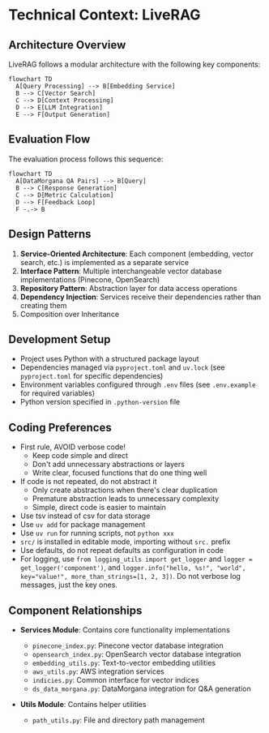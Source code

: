 # Technical Context: LiveRAG

## Architecture Overview

LiveRAG follows a modular architecture with the following key components:

```mermaid
flowchart TD
  A[Query Processing] --> B[Embedding Service]
  B --> C[Vector Search]
  C --> D[Context Processing]
  D --> E[LLM Integration]
  E --> F[Output Generation]
```

## Evaluation Flow

The evaluation process follows this sequence:

```mermaid
flowchart TD
  A[DataMorgana QA Pairs] --> B[Query]
  B --> C[Response Generation]
  C --> D[Metric Calculation]
  D --> F[Feedback Loop]
  F -.-> B
```

## Design Patterns

1. **Service-Oriented Architecture**: Each component (embedding, vector search, etc.) is implemented as a separate service
2. **Interface Pattern**: Multiple interchangeable vector database implementations (Pinecone, OpenSearch)
3. **Repository Pattern**: Abstraction layer for data access operations
4. **Dependency Injection**: Services receive their dependencies rather than creating them
5. Composition over Inheritance

## Development Setup

- Project uses Python with a structured package layout
- Dependencies managed via `pyproject.toml` and `uv.lock` (see `pyproject.toml` for specific dependencies)
- Environment variables configured through `.env` files (see `.env.example` for required variables)
- Python version specified in `.python-version` file

## Coding Preferences

- First rule, AVOID verbose code!
  - Keep code simple and direct
  - Don't add unnecessary abstractions or layers
  - Write clear, focused functions that do one thing well
- If code is not repeated, do not abstract it
  - Only create abstractions when there's clear duplication
  - Premature abstraction leads to unnecessary complexity
  - Simple, direct code is easier to maintain
- Use tsv instead of csv for data storage
- Use `uv add` for package management
- Use `uv run` for running scripts, not `python xxx`
- `src/` is installed in editable mode, importing without `src.` prefix
- Use defaults, do not repeat defaults as configuration in code
- For logging, use `from logging_utils import get_logger` and `logger = get_logger('component')`, and `logger.info("hello, %s!", "world", key="value!", more_than_strings=[1, 2, 3])`. Do not verbose log messages, just the key ones.

## Component Relationships

- **Services Module**: Contains core functionality implementations
  - `pinecone_index.py`: Pinecone vector database integration
  - `opensearch_index.py`: OpenSearch vector database integration
  - `embedding_utils.py`: Text-to-vector embedding utilities
  - `aws_utils.py`: AWS integration services
  - `indicies.py`: Common interface for vector indices
  - `ds_data_morgana.py`: DataMorgana integration for Q&A generation

- **Utils Module**: Contains helper utilities
  - `path_utils.py`: File and directory path management
